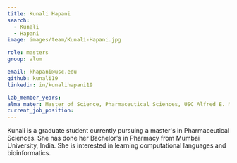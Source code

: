 ```yaml
---
title: Kunali Hapani
search:
  - Kunali
  - Hapani
image: images/team/Kunali-Hapani.jpg

role: masters
group: alum

email: khapani@usc.edu
github: kunali19
linkedin: in/kunalihapani19

lab_member_years: 
alma_mater: Master of Science, Pharmaceutical Sciences, USC Alfred E. Mann School of Pharmacy and Pharmaceutical Sciences
current_job_position: 
---
```


Kunali is a graduate student currently pursuing a master's in Pharmaceutical Sciences. She has done her Bachelor's in Pharmacy from Mumbai University, India. She is interested in learning computational languages and bioinformatics.
